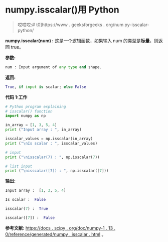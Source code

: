 # numpy.isscalar()用 Python

> 哎哎哎:# t0]https://www . geeksforgeeks . org/num py-isscalar-python/

**numpy.isscalar(num) :** 这是一个逻辑函数，如果输入 num 的类型是**标量**，则返回 true。

**参数:**

```py
num : Input argument of any type and shape.
```

**返回:**

```py
True, if input is scalar; else False

```

**代码 1:工作**

```py
# Python program explaining
# isscalar() function
import numpy as np

in_array = [1, 3, 5, 4]
print ("Input array : ", in_array)

isscalar_values = np.isscalar(in_array)
print ("\nIs scalar : ", isscalar_values)

# input
print ("\nisscalar(7) : ", np.isscalar(7))

# list input 
print ("\nisscalar([7]) : ", np.isscalar([7]))
```

**输出:**

```py
Input array :  [1, 3, 5, 4]

Is scalar :  False

isscalar(7) :  True

isscalar([7]) :  False

```

**参考文献:**
[https://docs . scipy . org/doc/numpy-1 . 13 . 0/reference/generated/numpy . isscalar . html](https://docs.scipy.org/doc/numpy-1.13.0/reference/generated/numpy.isscalar.html)
。